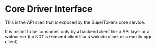 # Core Driver Interface

This is the API spec that is exposed by the [SuperTokens core](https://github.com/supertokens/supertokens-core) service.

It is meant to be consumed only by a backend client like a API layer or a webserver (i.e NOT a frontend client like a website client or a mobile app client).
